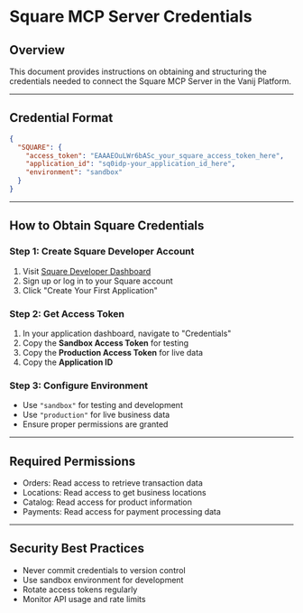# Square MCP Server Credentials

## Overview
This document provides instructions on obtaining and structuring the credentials needed to connect the Square MCP Server in the Vanij Platform.

---

## Credential Format
```json
{
  "SQUARE": {
    "access_token": "EAAAEOuLWr6bASc_your_square_access_token_here",
    "application_id": "sq0idp-your_application_id_here",
    "environment": "sandbox"
  }
}
```

---

## How to Obtain Square Credentials

### Step 1: Create Square Developer Account
1. Visit [Square Developer Dashboard](https://developer.squareup.com/)
2. Sign up or log in to your Square account
3. Click "Create Your First Application"

### Step 2: Get Access Token
1. In your application dashboard, navigate to "Credentials"
2. Copy the **Sandbox Access Token** for testing
3. Copy the **Production Access Token** for live data
4. Copy the **Application ID**

### Step 3: Configure Environment  
- Use `"sandbox"` for testing and development
- Use `"production"` for live business data
- Ensure proper permissions are granted

---

## Required Permissions
- Orders: Read access to retrieve transaction data
- Locations: Read access to get business locations  
- Catalog: Read access for product information
- Payments: Read access for payment processing data

---

## Security Best Practices
- Never commit credentials to version control
- Use sandbox environment for development
- Rotate access tokens regularly
- Monitor API usage and rate limits
